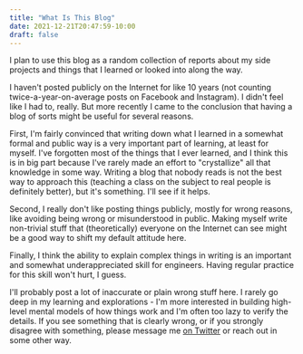```yaml
---
title: "What Is This Blog"
date: 2021-12-21T20:47:59-10:00
draft: false
---
```


I plan to use this blog as a random collection of reports about my side projects and things that I learned or looked into along the way.<!--more-->

I haven't posted publicly on the Internet for like 10 years (not counting twice-a-year-on-average posts on Facebook and Instagram). I didn't feel like I had to, really. But more recently I came to the conclusion that having a blog of sorts might be useful for several reasons.

First, I'm fairly convinced that writing down what I learned in a somewhat formal and public way is a very important part of learning, at least for myself. I've forgotten most of the things that I ever learned, and I think this is in big part because I've rarely made an effort to "crystallize" all that knowledge in some way. Writing a blog that nobody reads is not the best way to approach this (teaching a class on the subject to real people is definitely better), but it's something. I'll see if it helps.

Second, I really don't like posting things publicly, mostly for wrong reasons, like avoiding being wrong or misunderstood in public. Making myself write non-trivial stuff that (theoretically) everyone on the Internet can see might be a good way to shift my default attitude here.

Finally, I think the ability to explain complex things in writing is an important and somewhat underappreciated skill for engineers. Having regular practice for this skill won't hurt, I guess.

I'll probably post a lot of inaccurate or plain wrong stuff here. I rarely go deep in my learning and explorations - I'm more interested in building high-level mental models of how things work and I'm often too lazy to verify the details. If you see something that is clearly wrong, or if you strongly disagree with something, please message me [on Twitter](https://twitter.com/dkishylau) or reach out in some other way.
